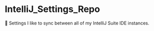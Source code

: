 # IntelliJ_Settings_Repo
:wrench: Settings I like to sync between all of my IntelliJ Suite IDE instances.
